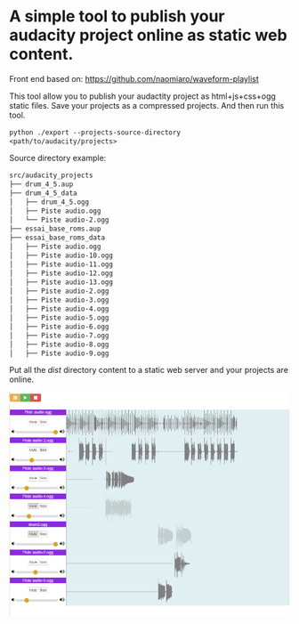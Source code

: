 # A simple tool to publish your audacity project online as static web content.

Front end based on: https://github.com/naomiaro/waveform-playlist
    
This tool allow you to publish your audactity project as html+js+css+ogg static files.
Save your projects as a compressed projects.
And then run this tool.

```
python ./export --projects-source-directory <path/to/audacity/projects>
```

Source directory example:

```
src/audacity_projects
├── drum_4_5.aup
├── drum_4_5_data
│   ├── drum_4_5.ogg
│   ├── Piste audio.ogg
│   └── Piste audio-2.ogg
├── essai_base_roms.aup
├── essai_base_roms_data
│   ├── Piste audio.ogg
│   ├── Piste audio-10.ogg
│   ├── Piste audio-11.ogg
│   ├── Piste audio-12.ogg
│   ├── Piste audio-13.ogg
│   ├── Piste audio-2.ogg
│   ├── Piste audio-3.ogg
│   ├── Piste audio-4.ogg
│   ├── Piste audio-5.ogg
│   ├── Piste audio-6.ogg
│   ├── Piste audio-7.ogg
│   ├── Piste audio-8.ogg
│   ├── Piste audio-9.ogg
```

Put all the *dist* directory content to a static web server and your projects are online.

![screenshot](scrsh.jpg)
